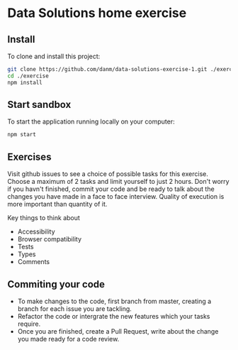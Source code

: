 # Data Solutions home exercise

## Install

To clone and install this project:

```bash
git clone https://github.com/danm/data-solutions-exercise-1.git ./exercise
cd ./exercise
npm install
```

## Start sandbox

To start the application running locally on your computer:

```bash
npm start
```

## Exercises

Visit github issues to see a choice of possible tasks for this exercise. Choose a maximum of 2 tasks and limit yourself to just 2 hours. Don't worry if you havn't finished, commit your code and be ready to talk about the changes you have made in a face to face interview. Quality of execution is more important than quantity of it.

Key things to think about

- Accessibility
- Browser compatibility
- Tests
- Types
- Comments

## Commiting your code

- To make changes to the code, first branch from master, creating a branch for each issue you are tackling.
- Refactor the code or intergrate the new features which your tasks require.
- Once you are finished, create a Pull Request, write about the change you made ready for a code review.
